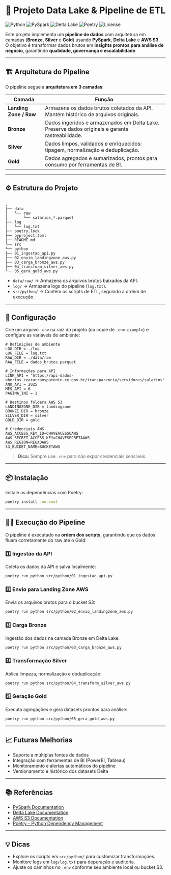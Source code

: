 # 🚀 Projeto Data Lake & Pipeline de ETL

![Python](https://img.shields.io/badge/python-3.10+-blue)
![PySpark](https://img.shields.io/badge/pyspark-3.4.0-orange)
![Delta Lake](https://img.shields.io/badge/delta-lake-green)
![Poetry](https://img.shields.io/badge/poetry-dependencies-blueviolet)
![License](https://img.shields.io/badge/license-MIT-lightgrey)

Este projeto implementa um **pipeline de dados** com arquitetura em camadas (**Bronze**, **Silver** e **Gold**) usando **PySpark**, **Delta Lake** e **AWS S3**.  
O objetivo é transformar dados brutos em **insights prontos para análise de negócio**, garantindo **qualidade, governança e escalabilidade**.

---

## 🏗 Arquitetura do Pipeline

O pipeline segue a **arquitetura em 3 camadas**:

| Camada  | Função                                                                 |
|---------|------------------------------------------------------------------------|
| **Landing Zone / Raw** | Armazena os dados brutos coletados da API. Mantém histórico de arquivos originais. |
| **Bronze** | Dados ingeridos e armazenados em Delta Lake. Preserva dados originais e garante rastreabilidade. |
| **Silver** | Dados limpos, validados e enriquecidos: tipagem, normalização e deduplicação. |
| **Gold**   | Dados agregados e sumarizados, prontos para consumo por ferramentas de BI. |

---

## ⚙️ Estrutura do Projeto

```

.
├── data
│   └── raw
│       └── salarios_*.parquet
├── log
│   └── log.txt
├── poetry.lock
├── pyproject.toml
├── README.md
└── src
└── python
├── 01_ingestao_api.py
├── 02_envio_landingzone_aws.py
├── 03_carga_bronze_aws.py
├── 04_transform_silver_aws.py
└── 05_gera_gold_aws.py

```

- `data/raw/` → Armazena os arquivos brutos baixados da API.  
- `log/` → Armazena logs do pipeline (`log.txt`).  
- `src/python/` → Contém os scripts de ETL, seguindo a ordem de execução.

---

## 🔧 Configuração

Crie um arquivo `.env` na raiz do projeto (ou copie de `.env.example`) e configure as variáveis de ambiente:

```env
# Definições de ambiente
LOG_DIR = ./log
LOG_FILE = log.txt
RAW_DIR = ./data/raw
RAW_FILE = dados_brutos.parquet

# Informações para API
LINK_API = "https://api-dados-abertos.cearatransparente.ce.gov.br/transparencia/servidores/salarios"
ANO_API = 2025
MES_API = 6
PAGINA_INI = 1

# Destinos folders AWS S3
LANDINGZONE_DIR = landingzone
BRONZE_DIR = bronze
SILVER_DIR = silver
GOLD_DIR = gold

# Credenciais AWS
AWS_ACCESS_KEY_ID=CHAVEACESSOAWS
AWS_SECRET_ACCESS_KEY=CHAVESECRETAAWS
AWS_REGION=REGAOAWS
S3_BUCKET_NAME=BUCKETAWS
```

> **Dica:** Sempre use `.env` para não expor credenciais sensíveis.

---

## 📦 Instalação

Instale as dependências com Poetry:

```bash
poetry install -no-root
```

---

## 🏃‍♂️ Execução do Pipeline

O pipeline é executado na **ordem dos scripts**, garantindo que os dados fluam corretamente do raw até o Gold:

### 1️⃣ Ingestão da API

Coleta os dados da API e salva localmente:

```bash
poetry run python src/python/01_ingestao_api.py
```

### 2️⃣ Envio para Landing Zone AWS

Envia os arquivos brutos para o bucket S3:

```bash
poetry run python src/python/02_envio_landingzone_aws.py
```

### 3️⃣ Carga Bronze

Ingestão dos dados na camada Bronze em Delta Lake:

```bash
poetry run python src/python/03_carga_bronze_aws.py
```

### 4️⃣ Transformação Silver

Aplica limpeza, normalização e deduplicação:

```bash
poetry run python src/python/04_transform_silver_aws.py
```

### 5️⃣ Geração Gold

Executa agregações e gera datasets prontos para análise:

```bash
poetry run python src/python/05_gera_gold_aws.py
```

---

## 📈 Futuras Melhorias

* Suporte a múltiplas fontes de dados
* Integração com ferramentas de BI (PowerBI, Tableau)
* Monitoramento e alertas automáticos do pipeline
* Versionamento e histórico dos datasets Delta

---

## 📚 Referências

* [PySpark Documentation](https://spark.apache.org/docs/latest/api/python/)
* [Delta Lake Documentation](https://delta.io/)
* [AWS S3 Documentation](https://aws.amazon.com/s3/)
* [Poetry - Python Dependency Management](https://python-poetry.org/)

---

## 💡 Dicas

* Explore os scripts em `src/python/` para customizar transformações.
* Monitore logs em `log/log.txt` para depuração e auditoria.
* Ajuste os caminhos no `.env` conforme seu ambiente local ou bucket S3.
